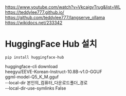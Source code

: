https://www.youtube.com/watch?v=VkcaigvTrug&list=WL
https://teddylee777.github.io/
https://github.com/teddylee777/langserve_ollama
https://wikidocs.net/233342
# HuggingFace Hub 설치
```
pip install huggingface-hub
```

huggingface-cli download \
  heegyu/EEVE-Korean-Instruct-10.8B-v1.0-GGUF \
  ggml-model-Q5_K_M.gguf \
  --local-dir 본인의_컴퓨터_다운로드폴더_경로 \
  --local-dir-use-symlinks False
